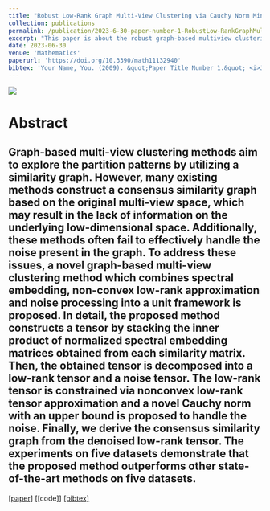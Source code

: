```yaml
---
title: "Robust Low-Rank Graph Multi-View Clustering via Cauchy Norm Minimization"
collection: publications
permalink: /publication/2023-6-30-paper-number-1-RobustLow-RankGraphMulti-ViewClusteringviaCauchyNormMinimization
excerpt: "This paper is about the robust graph-based multiview clustering. A novel multi-view clustering method referred to as RLGMC is proposed. In this method, we combine spectral embedding, low-rank tensor learning and noise constraints into a unified framework. By learning a robust tensor, the underlying structure implied in multiple views is effectively captured. <br/><img src='https://lttgenius.github.io/puxinyu.github.io/images/flow.png' >"
date: 2023-06-30
venue: 'Mathematics'
paperurl: 'https://doi.org/10.3390/math11132940'
bibtex: 'Your Name, You. (2009). &quot;Paper Title Number 1.&quot; <i>Journal 1</i>. 1(1).'
---
```


<img src='https://lttgenius.github.io/puxinyu.github.io/images/flow.png'>

Abstract
===
Graph-based multi-view clustering methods aim to explore the partition patterns by utilizing a similarity graph. However, many existing methods construct a consensus similarity graph based on the original multi-view space, which may result in the lack of information on the underlying low-dimensional space. Additionally, these methods often fail to effectively handle the noise present in the graph. To address these issues, a novel graph-based multi-view clustering method which combines spectral embedding, non-convex low-rank approximation and noise processing into a unit framework is proposed. In detail, the proposed method constructs a tensor by stacking the inner product of normalized spectral embedding matrices obtained from each similarity matrix. Then, the obtained tensor is decomposed into a low-rank tensor and a noise tensor. The low-rank tensor is constrained via nonconvex low-rank tensor approximation and a novel Cauchy norm with an upper bound is proposed to handle the noise. Finally, we derive the consensus similarity graph from the denoised low-rank tensor. The experiments on five datasets demonstrate that the proposed method outperforms other state-of-the-art methods on five datasets.
<br/>
---
[[paper]](https://doi.org/10.3390/math11132940)
[[code]]
[[bibtex]](https://lttgenius.github.io/puxinyu.github.io/files/mathematics-v11-i13_20231207.bib)
